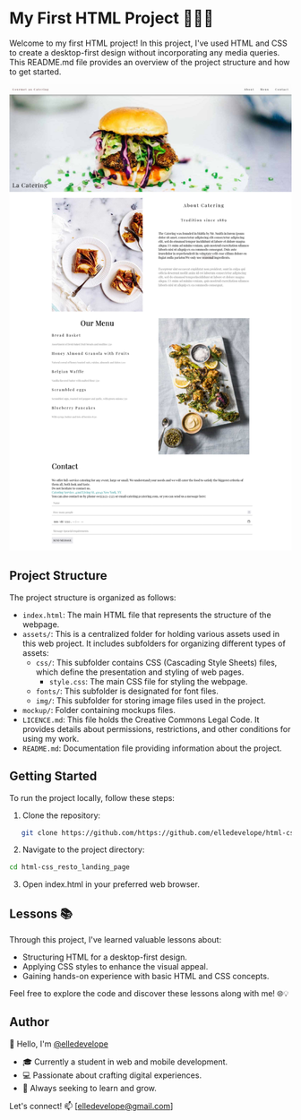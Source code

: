 
# My First HTML Project 👩‍💻🎉

Welcome to my first HTML project! In this project, I've used HTML and CSS to create a desktop-first design without incorporating any media queries. This README.md file provides an overview of the project structure and how to get started.

![Screenshot desktop of Resto html/css website](/Screenshot-Maquette-Resto-desktop.png)

## Project Structure

The project structure is organized as follows:

- `index.html`: The main HTML file that represents the structure of the webpage.
- `assets/`: This is a centralized folder for holding various assets used in this web project. It includes subfolders for organizing different types of assets:
    - `css/`: This subfolder contains CSS (Cascading Style Sheets) files, which define the presentation and styling of web pages. 
        - `style.css`: The main CSS file for styling the webpage.
    - `fonts/`: This subfolder is designated for font files. 
    - `img/`: This subfolder for storing image files used in the project.
- `mockup/`: Folder containing mockups files.
- `LICENCE.md`: This file holds the Creative Commons Legal Code. It provides details about permissions, restrictions, and other conditions for using my work.
- `README.md`: Documentation file providing information about the project.

## Getting Started

To run the project locally, follow these steps:

1. Clone the repository:

```bash
   git clone https://github.com/https://github.com/elledevelope/html-css_resto_landing_page
```
2. Navigate to the project directory:

```bash
cd html-css_resto_landing_page
```

3. Open index.html in your preferred web browser.

## Lessons 📚

Through this project, I've learned valuable lessons about:

   * Structuring HTML for a desktop-first design.
   * Applying CSS styles to enhance the visual appeal.
   * Gaining hands-on experience with basic HTML and CSS concepts.

Feel free to explore the code and discover these lessons along with me! 🌐💡

## Author

👋 Hello, I'm [@elledevelope](https://github.com/elledevelope/)

- 🎓 Currently a student in web and mobile development.
- 💻 Passionate about crafting digital experiences.
- 🌱 Always seeking to learn and grow.

Let's connect! 📫 [elledevelope@gmail.com]

